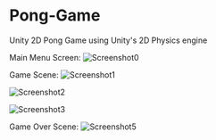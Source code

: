 # Pong-Game
Unity 2D Pong Game using Unity's 2D Physics engine


Main Menu Screen: 
![Screenshot0](https://user-images.githubusercontent.com/69631505/214611057-f5ca9094-32aa-4331-995c-928975b26dad.png)

Game Scene:
![Screenshot1](https://user-images.githubusercontent.com/69631505/214611090-23fa9716-16e1-48e2-8a0f-c68132c11ad1.png)

![Screenshot2](https://user-images.githubusercontent.com/69631505/214611117-0e5ac76b-43c3-4ea5-8c4e-e5cbcc1ddd11.png)

![Screenshot3](https://user-images.githubusercontent.com/69631505/214611150-39b44cf8-6d64-44f8-b6bd-b4d362dc86c9.png)


Game Over Scene:
![Screenshot5](https://user-images.githubusercontent.com/69631505/214611188-210e83c3-c7df-44d1-b77e-cdffc7428837.png)
